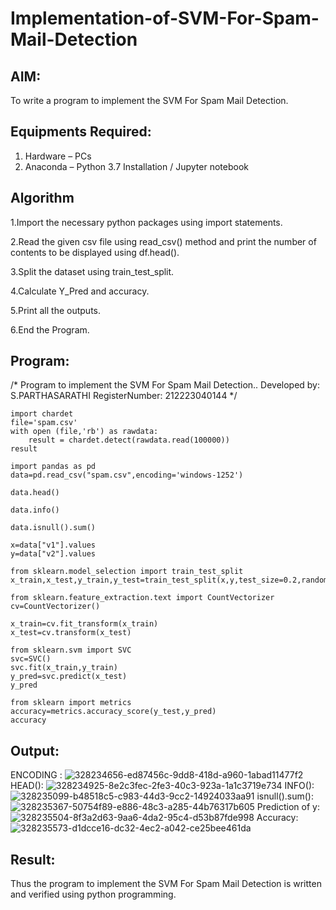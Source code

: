 # Implementation-of-SVM-For-Spam-Mail-Detection

## AIM:
To write a program to implement the SVM For Spam Mail Detection.

## Equipments Required:
1. Hardware – PCs
2. Anaconda – Python 3.7 Installation / Jupyter notebook

## Algorithm
1.Import the necessary python packages using import statements.

2.Read the given csv file using read_csv() method and print the number of contents to be displayed using df.head().

3.Split the dataset using train_test_split.

4.Calculate Y_Pred and accuracy.

5.Print all the outputs.

6.End the Program.
## Program:

/*
Program to implement the SVM For Spam Mail Detection..
Developed by: S.PARTHASARATHI
RegisterNumber:  212223040144
*/
```
import chardet
file='spam.csv'
with open (file,'rb') as rawdata:
    result = chardet.detect(rawdata.read(100000))
result

import pandas as pd
data=pd.read_csv("spam.csv",encoding='windows-1252')

data.head()

data.info()

data.isnull().sum()

x=data["v1"].values
y=data["v2"].values

from sklearn.model_selection import train_test_split
x_train,x_test,y_train,y_test=train_test_split(x,y,test_size=0.2,random_state=0)

from sklearn.feature_extraction.text import CountVectorizer
cv=CountVectorizer()

x_train=cv.fit_transform(x_train)
x_test=cv.transform(x_test)

from sklearn.svm import SVC
svc=SVC()
svc.fit(x_train,y_train)
y_pred=svc.predict(x_test)
y_pred

from sklearn import metrics
accuracy=metrics.accuracy_score(y_test,y_pred)
accuracy
```

## Output:
ENCODING :
![328234656-ed87456c-9dd8-418d-a960-1abad11477f2](https://github.com/user-attachments/assets/aa4dbe16-74d3-469b-a408-7e9bc276cb3e)
HEAD():
![328234925-8e2c3fec-2fe3-40c3-923a-1a1c3719e734](https://github.com/user-attachments/assets/9fee9ccd-f92b-4066-82f6-5514c8e9b155)
INFO():
![328235099-b48518c5-c983-44d3-9cc2-14924033aa91](https://github.com/user-attachments/assets/ee894521-94ff-440b-ac6f-7dc9db99d4e0)
isnull().sum():
![328235367-50754f89-e886-48c3-a285-44b76317b605](https://github.com/user-attachments/assets/b01f4c57-be2e-4747-a60a-e55fda158d25)
Prediction of y:
![328235504-8f3a2d63-9aa6-4da2-95c4-d53b87fde998](https://github.com/user-attachments/assets/42d38e8c-6e5d-4ea0-a37f-f1adead3f7b0)
Accuracy:
![328235573-d1dcce16-dc32-4ec2-a042-ce25bee461da](https://github.com/user-attachments/assets/fe143698-d048-4be4-acdc-339b501e81fc)

## Result:
Thus the program to implement the SVM For Spam Mail Detection is written and verified using python programming.
